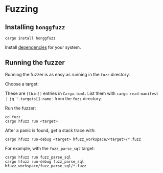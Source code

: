 <!---
  Licensed to the Apache Software Foundation (ASF) under one
  or more contributor license agreements.  See the NOTICE file
  distributed with this work for additional information
  regarding copyright ownership.  The ASF licenses this file
  to you under the Apache License, Version 2.0 (the
  "License"); you may not use this file except in compliance
  with the License.  You may obtain a copy of the License at

    http://www.apache.org/licenses/LICENSE-2.0

  Unless required by applicable law or agreed to in writing,
  software distributed under the License is distributed on an
  "AS IS" BASIS, WITHOUT WARRANTIES OR CONDITIONS OF ANY
  KIND, either express or implied.  See the License for the
  specific language governing permissions and limitations
  under the License.
-->

# Fuzzing

## Installing `honggfuzz`

```
cargo install honggfuzz
```

Install [dependencies](https://github.com/rust-fuzz/honggfuzz-rs#dependencies) for your system.

## Running the fuzzer

Running the fuzzer is as easy as running in the `fuzz` directory.

Choose a target:

These are `[[bin]]` entries in `Cargo.toml`.
List them with `cargo read-manifest | jq '.targets[].name'` from the `fuzz` directory.

Run the fuzzer:

```shell
cd fuzz
cargo hfuzz run <target>
```

After a panic is found, get a stack trace with:

```shell
cargo hfuzz run-debug <target> hfuzz_workspace/<target>/*.fuzz
```

For example, with the `fuzz_parse_sql` target:

```shell
cargo hfuzz run fuzz_parse_sql
cargo hfuzz run-debug fuzz_parse_sql hfuzz_workspace/fuzz_parse_sql/*.fuzz
```
